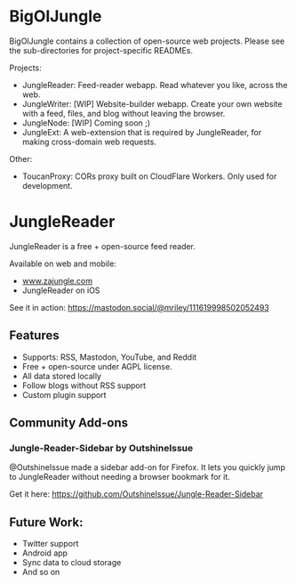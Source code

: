 # BigOlJungle

BigOlJungle contains a collection of open-source web projects. Please see the sub-directories for project-specific READMEs.

Projects:

- JungleReader: Feed-reader webapp. Read whatever you like, across the web.
- JungleWriter: [WIP] Website-builder webapp. Create your own website with a feed, files, and blog without leaving the browser.
- JungleNode: [WIP] Coming soon ;)
- JungleExt: A web-extension that is required by JungleReader, for making cross-domain web requests.

Other:
- ToucanProxy: CORs proxy built on CloudFlare Workers. Only used for development.

# JungleReader

JungleReader is a free + open-source feed reader.

Available on web and mobile:
- www.zajungle.com
- JungleReader on iOS

See it in action: https://mastodon.social/@mriley/111619998502052493

## Features
- Supports: RSS, Mastodon, YouTube, and Reddit
- Free + open-source under AGPL license.
- All data stored locally
- Follow blogs without RSS support
- Custom plugin support

## Community Add-ons

### Jungle-Reader-Sidebar by OutshineIssue

@OutshineIssue made a sidebar add-on for Firefox. It lets you quickly jump to JungleReader without needing a browser
bookmark for it.

Get it here: https://github.com/OutshineIssue/Jungle-Reader-Sidebar

## Future Work:
- Twitter support
- Android app
- Sync data to cloud storage
- And so on

